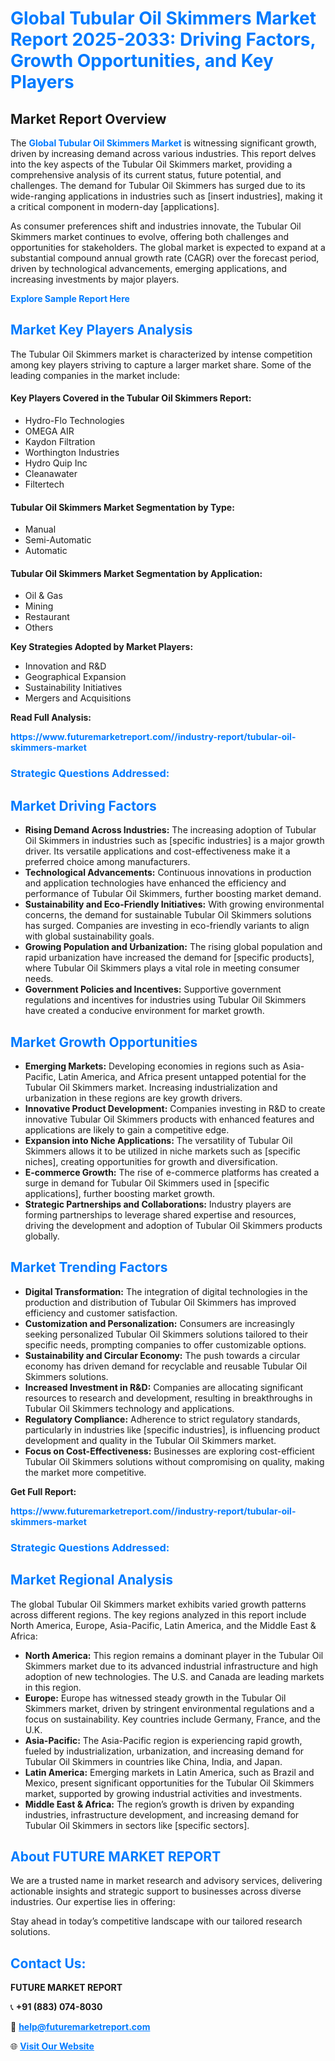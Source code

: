 <h1 style="color: #007BFF;">Global Tubular Oil Skimmers Market Report 2025-2033: Driving Factors, Growth Opportunities, and Key Players</h1>

<section id="overview">
<h2>Market Report Overview</h2>
<p>The <a href="https://www.futuremarketreport.com//industry-report/tubular-oil-skimmers-market" style="color: #007BFF; text-decoration: none;"><strong>Global Tubular Oil Skimmers Market</strong></a> is witnessing significant growth, driven by increasing demand across various industries. This report delves into the key aspects of the Tubular Oil Skimmers market, providing a comprehensive analysis of its current status, future potential, and challenges. The demand for Tubular Oil Skimmers has surged due to its wide-ranging applications in industries such as [insert industries], making it a critical component in modern-day [applications].</p>
<p>As consumer preferences shift and industries innovate, the Tubular Oil Skimmers market continues to evolve, offering both challenges and opportunities for stakeholders. The global market is expected to expand at a substantial compound annual growth rate (CAGR) over the forecast period, driven by technological advancements, emerging applications, and increasing investments by major players.</p>
</section>

<section id="overview">
<p><a href="https://www.futuremarketreport.com//request-sample/reportId=86414" style="color: #007BFF; text-decoration: none;"><strong>Explore Sample Report Here</strong></a></p>
</section>

<section id="key-players">
<h2 style="color: #007BFF;">Market Key Players Analysis</h2>
<p>The Tubular Oil Skimmers market is characterized by intense competition among key players striving to capture a larger market share. Some of the leading companies in the market include:</p>
<h4>Key Players Covered in the Tubular Oil Skimmers Report:</h4>
<ul><li>Hydro-Flo Technologies</li><li>OMEGA AIR</li><li>Kaydon Filtration</li><li>Worthington Industries</li><li>Hydro Quip Inc</li><li>Cleanawater</li><li>Filtertech</li></ul>
<h4>Tubular Oil Skimmers Market Segmentation by Type:</h4>
<ul><li>Manual</li><li>Semi-Automatic</li><li>Automatic</li></ul>

<h4>Tubular Oil Skimmers Market Segmentation by Application:</h4>
<ul><li>Oil &amp; Gas</li><li>Mining</li><li>Restaurant</li><li>Others</li></ul>
<p><strong>Key Strategies Adopted by Market Players:</strong></p>
<ul>
<li>Innovation and R&D</li>
<li>Geographical Expansion</li>
<li>Sustainability Initiatives</li>
<li>Mergers and Acquisitions</li>
</ul>
</section>

<section>
<p><strong>Read Full Analysis: </strong></p><a href="https://www.futuremarketreport.com//industry-report/tubular-oil-skimmers-market" style="color: #007BFF; text-decoration: none;"><strong>https://www.futuremarketreport.com//industry-report/tubular-oil-skimmers-market</strong></a>
<h3 style="color: #007BFF;">Strategic Questions Addressed:</h3>
</section>

<section id="driving-factors">
<h2 style="color: #007BFF;">Market Driving Factors</h2>
<ul>
<li><strong>Rising Demand Across Industries:</strong> The increasing adoption of Tubular Oil Skimmers in industries such as [specific industries] is a major growth driver. Its versatile applications and cost-effectiveness make it a preferred choice among manufacturers.</li>
<li><strong>Technological Advancements:</strong> Continuous innovations in production and application technologies have enhanced the efficiency and performance of Tubular Oil Skimmers, further boosting market demand.</li>
<li><strong>Sustainability and Eco-Friendly Initiatives:</strong> With growing environmental concerns, the demand for sustainable Tubular Oil Skimmers solutions has surged. Companies are investing in eco-friendly variants to align with global sustainability goals.</li>
<li><strong>Growing Population and Urbanization:</strong> The rising global population and rapid urbanization have increased the demand for [specific products], where Tubular Oil Skimmers plays a vital role in meeting consumer needs.</li>
<li><strong>Government Policies and Incentives:</strong> Supportive government regulations and incentives for industries using Tubular Oil Skimmers have created a conducive environment for market growth.</li>
</ul>
</section>

<section id="growth-opportunities">
<h2 style="color: #007BFF;">Market Growth Opportunities</h2>
<ul>
<li><strong>Emerging Markets:</strong> Developing economies in regions such as Asia-Pacific, Latin America, and Africa present untapped potential for the Tubular Oil Skimmers market. Increasing industrialization and urbanization in these regions are key growth drivers.</li>
<li><strong>Innovative Product Development:</strong> Companies investing in R&D to create innovative Tubular Oil Skimmers products with enhanced features and applications are likely to gain a competitive edge.</li>
<li><strong>Expansion into Niche Applications:</strong> The versatility of Tubular Oil Skimmers allows it to be utilized in niche markets such as [specific niches], creating opportunities for growth and diversification.</li>
<li><strong>E-commerce Growth:</strong> The rise of e-commerce platforms has created a surge in demand for Tubular Oil Skimmers used in [specific applications], further boosting market growth.</li>
<li><strong>Strategic Partnerships and Collaborations:</strong> Industry players are forming partnerships to leverage shared expertise and resources, driving the development and adoption of Tubular Oil Skimmers products globally.</li>
</ul>
</section>

<section id="trending-factors">
<h2 style="color: #007BFF;">Market Trending Factors</h2>
<ul>
<li><strong>Digital Transformation:</strong> The integration of digital technologies in the production and distribution of Tubular Oil Skimmers has improved efficiency and customer satisfaction.</li>
<li><strong>Customization and Personalization:</strong> Consumers are increasingly seeking personalized Tubular Oil Skimmers solutions tailored to their specific needs, prompting companies to offer customizable options.</li>
<li><strong>Sustainability and Circular Economy:</strong> The push towards a circular economy has driven demand for recyclable and reusable Tubular Oil Skimmers solutions.</li>
<li><strong>Increased Investment in R&D:</strong> Companies are allocating significant resources to research and development, resulting in breakthroughs in Tubular Oil Skimmers technology and applications.</li>
<li><strong>Regulatory Compliance:</strong> Adherence to strict regulatory standards, particularly in industries like [specific industries], is influencing product development and quality in the Tubular Oil Skimmers market.</li>
<li><strong>Focus on Cost-Effectiveness:</strong> Businesses are exploring cost-efficient Tubular Oil Skimmers solutions without compromising on quality, making the market more competitive.</li>
</ul>
</section>

<section>
<p><strong>Get Full Report: </strong></p><a href="https://www.futuremarketreport.com//industry-report/tubular-oil-skimmers-market" style="color: #007BFF; text-decoration: none;"><strong>https://www.futuremarketreport.com//industry-report/tubular-oil-skimmers-market</strong></a>
<h3 style="color: #007BFF;">Strategic Questions Addressed:</h3>
</section>


<section id="regional-analysis">
<h2 style="color: #007BFF;">Market Regional Analysis</h2>
<p>The global Tubular Oil Skimmers market exhibits varied growth patterns across different regions. The key regions analyzed in this report include North America, Europe, Asia-Pacific, Latin America, and the Middle East & Africa:</p>
<ul>
<li><strong>North America:</strong> This region remains a dominant player in the Tubular Oil Skimmers market due to its advanced industrial infrastructure and high adoption of new technologies. The U.S. and Canada are leading markets in this region.</li>
<li><strong>Europe:</strong> Europe has witnessed steady growth in the Tubular Oil Skimmers market, driven by stringent environmental regulations and a focus on sustainability. Key countries include Germany, France, and the U.K.</li>
<li><strong>Asia-Pacific:</strong> The Asia-Pacific region is experiencing rapid growth, fueled by industrialization, urbanization, and increasing demand for Tubular Oil Skimmers in countries like China, India, and Japan.</li>
<li><strong>Latin America:</strong> Emerging markets in Latin America, such as Brazil and Mexico, present significant opportunities for the Tubular Oil Skimmers market, supported by growing industrial activities and investments.</li>
<li><strong>Middle East & Africa:</strong> The region’s growth is driven by expanding industries, infrastructure development, and increasing demand for Tubular Oil Skimmers in sectors like [specific sectors].</li>
</ul>
</section>

<footer>
<h2 style="color: #007BFF;">About FUTURE MARKET REPORT</h2>
<p>We are a trusted name in market research and advisory services, delivering actionable insights and strategic support to businesses across diverse industries. Our expertise lies in offering:</p>

<p>Stay ahead in today’s competitive landscape with our tailored research solutions.</p>

<h2 style="color: #007BFF;">Contact Us:</h2>
<p><strong>FUTURE MARKET REPORT</strong></p>
<p>📞 <strong>+91 (883) 074-8030</strong></p>
<p>📧 <strong><a href="mailto:help@futuremarketreport.com" style="color: #007BFF;">help@futuremarketreport.com</a></strong></p>
<p>🌐 <strong><a href="https://www.futuremarketreport.com/" style="color: #007BFF;">Visit Our Website</a></strong></p>
</footer>